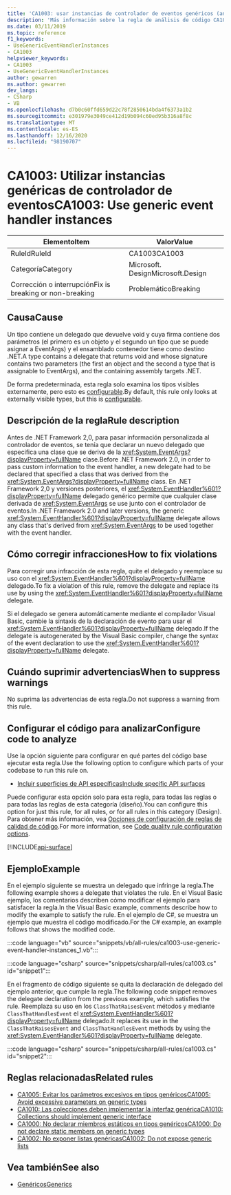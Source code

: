 ```yaml
---
title: 'CA1003: usar instancias de controlador de eventos genéricos (análisis de código)'
description: 'Más información sobre la regla de análisis de código CA1003: usar instancias de controlador de eventos genéricos'
ms.date: 03/11/2019
ms.topic: reference
f1_keywords:
- UseGenericEventHandlerInstances
- CA1003
helpviewer_keywords:
- CA1003
- UseGenericEventHandlerInstances
author: gewarren
ms.author: gewarren
dev_langs:
- CSharp
- VB
ms.openlocfilehash: d7b0c60ffd659d22c78f2850614bda4f6373a1b2
ms.sourcegitcommit: e301979e3049ce412d19b094c60ed95b316a8f8c
ms.translationtype: MT
ms.contentlocale: es-ES
ms.lasthandoff: 12/16/2020
ms.locfileid: "98190707"
---
```

# <a name="ca1003-use-generic-event-handler-instances"></a><span data-ttu-id="38bec-103">CA1003: Utilizar instancias genéricas de controlador de eventos</span><span class="sxs-lookup"><span data-stu-id="38bec-103">CA1003: Use generic event handler instances</span></span>

| <span data-ttu-id="38bec-104">Elemento</span><span class="sxs-lookup"><span data-stu-id="38bec-104">Item</span></span>                                     | <span data-ttu-id="38bec-105">Valor</span><span class="sxs-lookup"><span data-stu-id="38bec-105">Value</span></span>            |
|------------------------------------------|------------------|
| <span data-ttu-id="38bec-106">RuleId</span><span class="sxs-lookup"><span data-stu-id="38bec-106">RuleId</span></span>                                   | <span data-ttu-id="38bec-107">CA1003</span><span class="sxs-lookup"><span data-stu-id="38bec-107">CA1003</span></span>           |
| <span data-ttu-id="38bec-108">Categoría</span><span class="sxs-lookup"><span data-stu-id="38bec-108">Category</span></span>                                 | <span data-ttu-id="38bec-109">Microsoft. Design</span><span class="sxs-lookup"><span data-stu-id="38bec-109">Microsoft.Design</span></span> |
| <span data-ttu-id="38bec-110">Corrección o interrupción</span><span class="sxs-lookup"><span data-stu-id="38bec-110">Fix is breaking or non-breaking</span></span> | <span data-ttu-id="38bec-111">Problemático</span><span class="sxs-lookup"><span data-stu-id="38bec-111">Breaking</span></span>         |

## <a name="cause"></a><span data-ttu-id="38bec-112">Causa</span><span class="sxs-lookup"><span data-stu-id="38bec-112">Cause</span></span>

<span data-ttu-id="38bec-113">Un tipo contiene un delegado que devuelve void y cuya firma contiene dos parámetros (el primero es un objeto y el segundo un tipo que se puede asignar a EventArgs) y el ensamblado contenedor tiene como destino .NET.</span><span class="sxs-lookup"><span data-stu-id="38bec-113">A type contains a delegate that returns void and whose signature contains two parameters (the first an object and the second a type that is assignable to EventArgs), and the containing assembly targets .NET.</span></span>

<span data-ttu-id="38bec-114">De forma predeterminada, esta regla solo examina los tipos visibles externamente, pero esto es [configurable](#configure-code-to-analyze).</span><span class="sxs-lookup"><span data-stu-id="38bec-114">By default, this rule only looks at externally visible types, but this is [configurable](#configure-code-to-analyze).</span></span>

## <a name="rule-description"></a><span data-ttu-id="38bec-115">Descripción de la regla</span><span class="sxs-lookup"><span data-stu-id="38bec-115">Rule description</span></span>

<span data-ttu-id="38bec-116">Antes de .NET Framework 2,0, para pasar información personalizada al controlador de eventos, se tenía que declarar un nuevo delegado que especifica una clase que se deriva de la <xref:System.EventArgs?displayProperty=fullName> clase.</span><span class="sxs-lookup"><span data-stu-id="38bec-116">Before .NET Framework 2.0, in order to pass custom information to the event handler, a new delegate had to be declared that specified a class that was derived from the <xref:System.EventArgs?displayProperty=fullName> class.</span></span> <span data-ttu-id="38bec-117">En .NET Framework 2,0 y versiones posteriores, el <xref:System.EventHandler%601?displayProperty=fullName> delegado genérico permite que cualquier clase derivada de <xref:System.EventArgs> se use junto con el controlador de eventos.</span><span class="sxs-lookup"><span data-stu-id="38bec-117">In .NET Framework 2.0 and later versions, the generic <xref:System.EventHandler%601?displayProperty=fullName> delegate allows any class that's derived from <xref:System.EventArgs> to be used together with the event handler.</span></span>

## <a name="how-to-fix-violations"></a><span data-ttu-id="38bec-118">Cómo corregir infracciones</span><span class="sxs-lookup"><span data-stu-id="38bec-118">How to fix violations</span></span>

<span data-ttu-id="38bec-119">Para corregir una infracción de esta regla, quite el delegado y reemplace su uso con el <xref:System.EventHandler%601?displayProperty=fullName> delegado.</span><span class="sxs-lookup"><span data-stu-id="38bec-119">To fix a violation of this rule, remove the delegate and replace its use by using the <xref:System.EventHandler%601?displayProperty=fullName> delegate.</span></span>

<span data-ttu-id="38bec-120">Si el delegado se genera automáticamente mediante el compilador Visual Basic, cambie la sintaxis de la declaración de evento para usar el <xref:System.EventHandler%601?displayProperty=fullName> delegado.</span><span class="sxs-lookup"><span data-stu-id="38bec-120">If the delegate is autogenerated by the Visual Basic compiler, change the syntax of the event declaration to use the <xref:System.EventHandler%601?displayProperty=fullName> delegate.</span></span>

## <a name="when-to-suppress-warnings"></a><span data-ttu-id="38bec-121">Cuándo suprimir advertencias</span><span class="sxs-lookup"><span data-stu-id="38bec-121">When to suppress warnings</span></span>

<span data-ttu-id="38bec-122">No suprima las advertencias de esta regla.</span><span class="sxs-lookup"><span data-stu-id="38bec-122">Do not suppress a warning from this rule.</span></span>

## <a name="configure-code-to-analyze"></a><span data-ttu-id="38bec-123">Configurar el código para analizar</span><span class="sxs-lookup"><span data-stu-id="38bec-123">Configure code to analyze</span></span>

<span data-ttu-id="38bec-124">Use la opción siguiente para configurar en qué partes del código base ejecutar esta regla.</span><span class="sxs-lookup"><span data-stu-id="38bec-124">Use the following option to configure which parts of your codebase to run this rule on.</span></span>

- [<span data-ttu-id="38bec-125">Incluir superficies de API específicas</span><span class="sxs-lookup"><span data-stu-id="38bec-125">Include specific API surfaces</span></span>](#include-specific-api-surfaces)

<span data-ttu-id="38bec-126">Puede configurar esta opción solo para esta regla, para todas las reglas o para todas las reglas de esta categoría (diseño).</span><span class="sxs-lookup"><span data-stu-id="38bec-126">You can configure this option for just this rule, for all rules, or for all rules in this category (Design).</span></span> <span data-ttu-id="38bec-127">Para obtener más información, vea [Opciones de configuración de reglas de calidad de código](../code-quality-rule-options.md).</span><span class="sxs-lookup"><span data-stu-id="38bec-127">For more information, see [Code quality rule configuration options](../code-quality-rule-options.md).</span></span>

[!INCLUDE[api-surface](~/includes/code-analysis/api-surface.md)]

## <a name="example"></a><span data-ttu-id="38bec-128">Ejemplo</span><span class="sxs-lookup"><span data-stu-id="38bec-128">Example</span></span>

<span data-ttu-id="38bec-129">En el ejemplo siguiente se muestra un delegado que infringe la regla.</span><span class="sxs-lookup"><span data-stu-id="38bec-129">The following example shows a delegate that violates the rule.</span></span> <span data-ttu-id="38bec-130">En el Visual Basic ejemplo, los comentarios describen cómo modificar el ejemplo para satisfacer la regla.</span><span class="sxs-lookup"><span data-stu-id="38bec-130">In the Visual Basic example, comments describe how to modify the example to satisfy the rule.</span></span> <span data-ttu-id="38bec-131">En el ejemplo de C#, se muestra un ejemplo que muestra el código modificado.</span><span class="sxs-lookup"><span data-stu-id="38bec-131">For the C# example, an example follows that shows the modified code.</span></span>

:::code language="vb" source="snippets/vb/all-rules/ca1003-use-generic-event-handler-instances_1.vb":::

:::code language="csharp" source="snippets/csharp/all-rules/ca1003.cs" id="snippet1":::

<span data-ttu-id="38bec-132">En el fragmento de código siguiente se quita la declaración de delegado del ejemplo anterior, que cumple la regla.</span><span class="sxs-lookup"><span data-stu-id="38bec-132">The following code snippet removes the delegate declaration from the previous example, which satisfies the rule.</span></span> <span data-ttu-id="38bec-133">Reemplaza su uso en los `ClassThatRaisesEvent` métodos y mediante `ClassThatHandlesEvent` el <xref:System.EventHandler%601?displayProperty=fullName> delegado.</span><span class="sxs-lookup"><span data-stu-id="38bec-133">It replaces its use in the `ClassThatRaisesEvent` and `ClassThatHandlesEvent` methods by using the <xref:System.EventHandler%601?displayProperty=fullName> delegate.</span></span>

:::code language="csharp" source="snippets/csharp/all-rules/ca1003.cs" id="snippet2":::

## <a name="related-rules"></a><span data-ttu-id="38bec-134">Reglas relacionadas</span><span class="sxs-lookup"><span data-stu-id="38bec-134">Related rules</span></span>

- [<span data-ttu-id="38bec-135">CA1005: Evitar los parámetros excesivos en tipos genéricos</span><span class="sxs-lookup"><span data-stu-id="38bec-135">CA1005: Avoid excessive parameters on generic types</span></span>](ca1005.md)
- [<span data-ttu-id="38bec-136">CA1010: Las colecciones deben implementar la interfaz genérica</span><span class="sxs-lookup"><span data-stu-id="38bec-136">CA1010: Collections should implement generic interface</span></span>](ca1010.md)
- [<span data-ttu-id="38bec-137">CA1000: No declarar miembros estáticos en tipos genéricos</span><span class="sxs-lookup"><span data-stu-id="38bec-137">CA1000: Do not declare static members on generic types</span></span>](ca1000.md)
- [<span data-ttu-id="38bec-138">CA1002: No exponer listas genéricas</span><span class="sxs-lookup"><span data-stu-id="38bec-138">CA1002: Do not expose generic lists</span></span>](ca1002.md)

## <a name="see-also"></a><span data-ttu-id="38bec-139">Vea también</span><span class="sxs-lookup"><span data-stu-id="38bec-139">See also</span></span>

- [<span data-ttu-id="38bec-140">Genéricos</span><span class="sxs-lookup"><span data-stu-id="38bec-140">Generics</span></span>](../../../csharp/programming-guide/generics/index.md)
